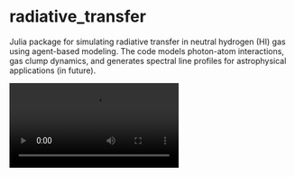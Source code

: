 # radiative_transfer

Julia package for simulating radiative transfer in neutral hydrogen (HI) gas using agent-based modeling. The code models photon-atom interactions, gas clump dynamics, and generates spectral line profiles for astrophysical applications (in future).

![Simulation Demo](example.mp4)
